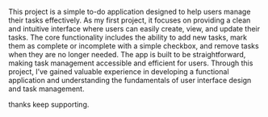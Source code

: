 This project is a simple to-do application designed to help users manage their tasks effectively. As my first project, it focuses on providing a clean and intuitive interface where users can easily create, view, and update their tasks. The core functionality includes the ability to add new tasks, mark them as complete or incomplete with a simple checkbox, and remove tasks when they are no longer needed. The app is built to be straightforward, making task management accessible and efficient for users. Through this project, I’ve gained valuable experience in developing a functional application and understanding the fundamentals of user interface design and task management.

thanks keep supporting.

